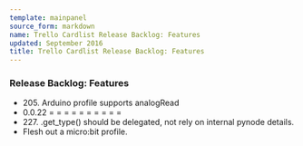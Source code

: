 ```yaml
---
template: mainpanel
source_form: markdown
name: Trello Cardlist Release Backlog: Features
updated: September 2016
title: Trello Cardlist Release Backlog: Features
---
```

### Release Backlog: Features

* 205\. Arduino profile supports analogRead
* 0\.0.22 = = = = = = = = = =
* 227\. .get_type() should be delegated, not rely on internal pynode details.
* Flesh out a micro:bit profile.
